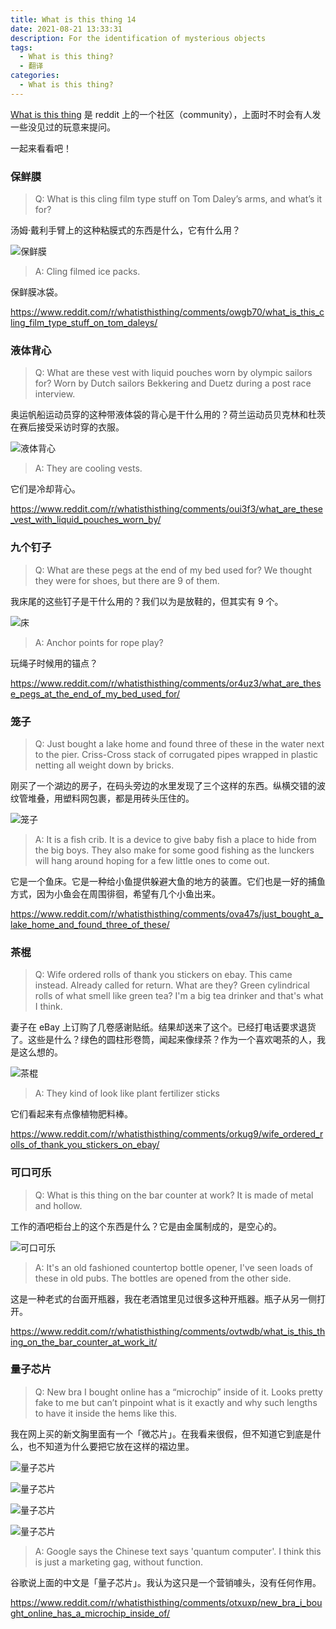 ```yaml
---
title: What is this thing 14
date: 2021-08-21 13:33:31
description: For the identification of mysterious objects
tags:  
  - What is this thing?
  - 翻译
categories:
  - What is this thing?
---
```

[What is this thing](https://www.reddit.com/r/whatisthisthing/) 是 reddit 上的一个社区（community），上面时不时会有人发一些没见过的玩意来提问。

一起来看看吧！

<!-- more -->

### 保鲜膜

> Q: What is this cling film type stuff on Tom Daley’s arms, and what’s it for?

汤姆·戴利手臂上的这种粘膜式的东西是什么，它有什么用？

![保鲜膜](https://cdn.jsdelivr.net/gh/AemonCao/AemonCao.github.io@source/source/_posts/whatisthisthing-14/保鲜膜.jpg)

> A: Cling filmed ice packs.

保鲜膜冰袋。

<https://www.reddit.com/r/whatisthisthing/comments/owgb70/what_is_this_cling_film_type_stuff_on_tom_daleys/>

### 液体背心

> Q: What are these vest with liquid pouches worn by olympic sailors for? Worn by Dutch sailors Bekkering and Duetz during a post race interview.

奥运帆船运动员穿的这种带液体袋的背心是干什么用的？荷兰运动员贝克林和杜茨在赛后接受采访时穿的衣服。

![液体背心](https://cdn.jsdelivr.net/gh/AemonCao/AemonCao.github.io@source/source/_posts/whatisthisthing-14/液体背心.png)

> A: They are cooling vests.

它们是冷却背心。

<https://www.reddit.com/r/whatisthisthing/comments/oui3f3/what_are_these_vest_with_liquid_pouches_worn_by/>

### 九个钉子

> Q: What are these pegs at the end of my bed used for? We thought they were for shoes, but there are 9 of them.

我床尾的这些钉子是干什么用的？我们以为是放鞋的，但其实有 9 个。

![床](https://cdn.jsdelivr.net/gh/AemonCao/AemonCao.github.io@source/source/_posts/whatisthisthing-14/床.jpg)

> A: Anchor points for rope play?

玩绳子时候用的锚点？

<https://www.reddit.com/r/whatisthisthing/comments/or4uz3/what_are_these_pegs_at_the_end_of_my_bed_used_for/>

### 笼子

> Q: Just bought a lake home and found three of these in the water next to the pier. Criss-Cross stack of corrugated pipes wrapped in plastic netting all weight down by bricks.

刚买了一个湖边的房子，在码头旁边的水里发现了三个这样的东西。纵横交错的波纹管堆叠，用塑料网包裹，都是用砖头压住的。

![笼子](https://cdn.jsdelivr.net/gh/AemonCao/AemonCao.github.io@source/source/_posts/whatisthisthing-14/笼子.png)

> A: It is a fish crib. It is a device to give baby fish a place to hide from the big boys. They also make for some good fishing as the lunckers will hang around hoping for a few little ones to come out.

它是一个鱼床。它是一种给小鱼提供躲避大鱼的地方的装置。它们也是一好的捕鱼方式，因为小鱼会在周围徘徊，希望有几个小鱼出来。

<https://www.reddit.com/r/whatisthisthing/comments/ova47s/just_bought_a_lake_home_and_found_three_of_these/>

### 茶棍

> Q: Wife ordered rolls of thank you stickers on ebay. This came instead. Already called for return. What are they? Green cylindrical rolls of what smell like green tea? I'm a big tea drinker and that's what I think.

妻子在 eBay 上订购了几卷感谢贴纸。结果却送来了这个。已经打电话要求退货了。这些是什么？绿色的圆柱形卷筒，闻起来像绿茶？作为一个喜欢喝茶的人，我是这么想的。

![茶棍](https://cdn.jsdelivr.net/gh/AemonCao/AemonCao.github.io@source/source/_posts/whatisthisthing-14/茶棍.jpg)

> A: They kind of look like plant fertilizer sticks

它们看起来有点像植物肥料棒。

<https://www.reddit.com/r/whatisthisthing/comments/orkug9/wife_ordered_rolls_of_thank_you_stickers_on_ebay/>

### 可口可乐

> Q: What is this thing on the bar counter at work? It is made of metal and hollow.

工作的酒吧柜台上的这个东西是什么？它是由金属制成的，是空心的。

![可口可乐](https://cdn.jsdelivr.net/gh/AemonCao/AemonCao.github.io@source/source/_posts/whatisthisthing-14/可口可乐.jpg)

> A: It's an old fashioned countertop bottle opener, I've seen loads of these in old pubs. The bottles are opened from the other side.

这是一种老式的台面开瓶器，我在老酒馆里见过很多这种开瓶器。瓶子从另一侧打开。

<https://www.reddit.com/r/whatisthisthing/comments/ovtwdb/what_is_this_thing_on_the_bar_counter_at_work_it/>

### 量子芯片

> Q: New bra I bought online has a “microchip” inside of it. Looks pretty fake to me but can’t pinpoint what is it exactly and why such lengths to have it inside the hems like this.

我在网上买的新文胸里面有一个「微芯片」。在我看来很假，但不知道它到底是什么，也不知道为什么要把它放在这样的褶边里。

![量子芯片](https://cdn.jsdelivr.net/gh/AemonCao/AemonCao.github.io@source/source/_posts/whatisthisthing-14/量子芯片1.jpg)

![量子芯片](https://cdn.jsdelivr.net/gh/AemonCao/AemonCao.github.io@source/source/_posts/whatisthisthing-14/量子芯片2.jpg)

![量子芯片](https://cdn.jsdelivr.net/gh/AemonCao/AemonCao.github.io@source/source/_posts/whatisthisthing-14/量子芯片3.jpg)

![量子芯片](https://cdn.jsdelivr.net/gh/AemonCao/AemonCao.github.io@source/source/_posts/whatisthisthing-14/量子芯片4.jpg)

> A: Google says the Chinese text says 'quantum computer'. I think this is just a marketing gag, without function.

谷歌说上面的中文是「量子芯片」。我认为这只是一个营销噱头，没有任何作用。

<https://www.reddit.com/r/whatisthisthing/comments/otxuxp/new_bra_i_bought_online_has_a_microchip_inside_of/>
